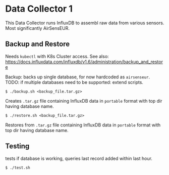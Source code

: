 # Data Collector 1

This Data Collector runs InfluxDB to assembl raw data from various
sensors. Most significantly AirSensEUR.

## Backup and Restore

Needs `kubectl` with K8s Cluster access. See also:
https://docs.influxdata.com/influxdb/v1.6/administration/backup_and_restore

Backup: backs up single database, for now hardcoded as `airsenseur`.
TODO: if multiple databases need to be supported: extend scripts.

```
$ ./backup.sh <backup_file.tar.gz>
```

Creates `.tar.gz` file containing InfluxDB data in `portable` format with top dir having database name.


```
$ ./restore.sh <backup_file.tar.gz>
```

Restores from `.tar.gz` file containing InfluxDB data in 
`portable` format with top dir having database name.

## Testing

tests if database is working, queries last record added within last hour.

```
$ ./test.sh
```
